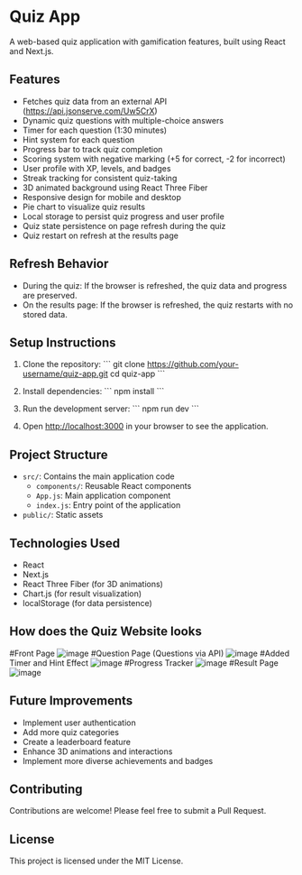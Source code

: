 # Quiz App

A web-based quiz application with gamification features, built using React and Next.js.

## Features

- Fetches quiz data from an external API (https://api.jsonserve.com/Uw5CrX)
- Dynamic quiz questions with multiple-choice answers
- Timer for each question (1:30 minutes)
- Hint system for each question
- Progress bar to track quiz completion
- Scoring system with negative marking (+5 for correct, -2 for incorrect)
- User profile with XP, levels, and badges
- Streak tracking for consistent quiz-taking
- 3D animated background using React Three Fiber
- Responsive design for mobile and desktop
- Pie chart to visualize quiz results
- Local storage to persist quiz progress and user profile
- Quiz state persistence on page refresh during the quiz
- Quiz restart on refresh at the results page

## Refresh Behavior

- During the quiz: If the browser is refreshed, the quiz data and progress are preserved.
- On the results page: If the browser is refreshed, the quiz restarts with no stored data.

## Setup Instructions

1. Clone the repository:
   \`\`\`
   git clone https://github.com/your-username/quiz-app.git
   cd quiz-app
   \`\`\`

2. Install dependencies:
   \`\`\`
   npm install
   \`\`\`

3. Run the development server:
   \`\`\`
   npm run dev
   \`\`\`

4. Open [http://localhost:3000](http://localhost:3000) in your browser to see the application.

## Project Structure

- `src/`: Contains the main application code
  - `components/`: Reusable React components
  - `App.js`: Main application component
  - `index.js`: Entry point of the application
- `public/`: Static assets

## Technologies Used

- React
- Next.js
- React Three Fiber (for 3D animations)
- Chart.js (for result visualization)
- localStorage (for data persistence)

## How does the Quiz Website looks 
#Front Page 
![image](https://github.com/user-attachments/assets/9cb77bdf-7e79-4cd4-8b83-2961653136a6)
#Question Page (Questions via API)
![image](https://github.com/user-attachments/assets/a526b8c2-e5a5-4669-b150-435d62e4379c)
#Added Timer and Hint Effect
![image](https://github.com/user-attachments/assets/ae39d600-3c6b-419e-8a28-0eca03782360)
#Progress Tracker
![image](https://github.com/user-attachments/assets/31a44976-e03c-4921-acc1-5f6489254d81)
#Result Page 
![image](https://github.com/user-attachments/assets/b1c274df-a260-4d86-83bf-40dba2b403c4)

## Future Improvements

- Implement user authentication
- Add more quiz categories
- Create a leaderboard feature
- Enhance 3D animations and interactions
- Implement more diverse achievements and badges

## Contributing

Contributions are welcome! Please feel free to submit a Pull Request.

## License

This project is licensed under the MIT License.

